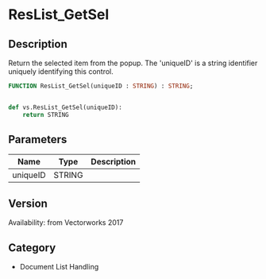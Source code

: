 # ResList_GetSel

## Description
Return the selected item from the popup. The 'uniqueID' is a string identifier uniquely identifying this control.

```pascal
FUNCTION ResList_GetSel(uniqueID : STRING) : STRING;
```

```python

def vs.ResList_GetSel(uniqueID):
    return STRING
```

## Parameters
|Name|Type|Description|
|---|---|---|
|uniqueID|STRING||

## Version
Availability: from Vectorworks 2017
## Category
* Document List Handling

